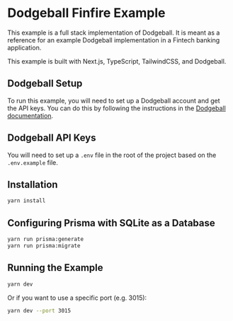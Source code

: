 # Dodgeball Finfire Example

This example is a full stack implementation of Dodgeball. It is meant as a reference for an example Dodgeball implementation in a Fintech banking application.

This example is built with Next.js, TypeScript, TailwindCSS, and Dodgeball.

## Dodgeball Setup

To run this example, you will need to set up a Dodgeball account and get the API keys. You can do this by following the instructions in the [Dodgeball documentation](https://docs.dodgeballhq.com/docs/getting-started/setup).

## Dodgeball API Keys

You will need to set up a `.env` file in the root of the project based on the `.env.example` file.

## Installation

```bash
yarn install
```

## Configuring Prisma with SQLite as a Database

```bash
yarn run prisma:generate
yarn run prisma:migrate
```

## Running the Example

```bash
yarn dev
```

Or if you want to use a specific port (e.g. 3015):

```bash
yarn dev --port 3015
```
